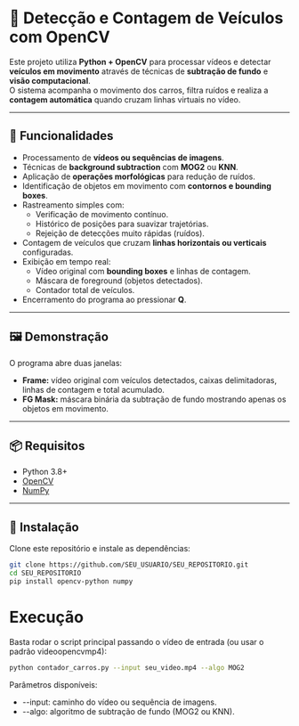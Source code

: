 # 🚗 Detecção e Contagem de Veículos com OpenCV  

Este projeto utiliza **Python + OpenCV** para processar vídeos e detectar **veículos em movimento** através de técnicas de **subtração de fundo** e **visão computacional**.  
O sistema acompanha o movimento dos carros, filtra ruídos e realiza a **contagem automática** quando cruzam linhas virtuais no vídeo.  

---

## 🚀 Funcionalidades
- Processamento de **vídeos ou sequências de imagens**.  
- Técnicas de **background subtraction** com **MOG2** ou **KNN**.  
- Aplicação de **operações morfológicas** para redução de ruídos.  
- Identificação de objetos em movimento com **contornos e bounding boxes**.  
- Rastreamento simples com:
  - Verificação de movimento contínuo.  
  - Histórico de posições para suavizar trajetórias.  
  - Rejeição de detecções muito rápidas (ruídos).  
- Contagem de veículos que cruzam **linhas horizontais ou verticais** configuradas.  
- Exibição em tempo real:
  - Vídeo original com **bounding boxes** e linhas de contagem.  
  - Máscara de foreground (objetos detectados).  
  - Contador total de veículos.  
- Encerramento do programa ao pressionar **Q**.  

---

## 🖼️ Demonstração
O programa abre duas janelas:  
- **Frame:** vídeo original com veículos detectados, caixas delimitadoras, linhas de contagem e total acumulado.  
- **FG Mask:** máscara binária da subtração de fundo mostrando apenas os objetos em movimento.  

---

## 📦 Requisitos
- Python 3.8+  
- [OpenCV](https://opencv.org/)  
- [NumPy](https://numpy.org/)  

---

## 🔧 Instalação
Clone este repositório e instale as dependências:

```bash
git clone https://github.com/SEU_USUARIO/SEU_REPOSITORIO.git
cd SEU_REPOSITORIO
pip install opencv-python numpy
```

# Execução
Basta rodar o script principal passando o vídeo de entrada (ou usar o padrão videoopencvmp4):
```bash
python contador_carros.py --input seu_video.mp4 --algo MOG2
```
Parâmetros disponíveis:
- --input: caminho do vídeo ou sequência de imagens.
- --algo: algoritmo de subtração de fundo (MOG2 ou KNN).
